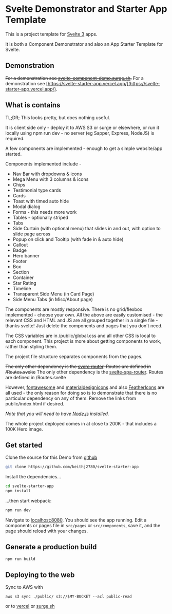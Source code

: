 # Svelte Demonstrator and Starter App Template

This is a project template for [Svelte 3](https://svelte.dev) apps.

It is both a Component Demonstrator and also an App Starter Template for Svelte.

## Demonstration

~~For a demonstration see [svelte-component-demo.surge.sh](http://svelte-component-demo.surge.sh/).~~
For a demonstration see [https://svelte-starter-app.vercel.app/](https://svelte-starter-app.vercel.app/).

## What is contains

TL;DR; This looks pretty, but does nothing useful.


It is client side only - deploy it to AWS S3 or surge or elsewhere, or run it locally using npm run dev - no server (eg Sapper, Express, NodeJS) is required.

A few components are implemented - enough to get a simple website/app started.

Components implemented include -
- Nav Bar with dropdowns & icons
- Mega Menu with 3 columns & icons
- Chips
- Testimonial type cards
- Cards
- Toast with timed auto hide
- Modal dialog
- Forms - this needs more work
- Tables - optionally striped
- Tabs
- Side Curtain (with optional menu) that slides in and out, with option to slide page across
- Popup on click and Tooltip (with fade in & auto hide)
- Callout
- Badge
- Hero banner
- Footer
- Box
- Section
- Container
- Star Rating
- Timeline
- Transparent Side Menu (in Card Page)
- Side Menu Tabs (in Misc/About page)


The components are mostly responsive. There is no grid/flexbox implemented - choose your own.  All the above are easily customised - the relevant CSS and HTML and JS are all grouped together in a single file - thanks svelte! Just delete the components and pages that you don't need.

The CSS variables are in /public/global.css and all other CSS is local to each component. This project is more about getting components to work, rather than styling them.

The project file structure separates components from the pages.

~~The only other dependency is the [svero router](https://github.com/kazzkiq/svero). Routes are defined in /Routes.svelte~~
The only other dependency is the [svelte-spa-router](https://github.com/ItalyPaleAle/svelte-spa-router). Routes are defined in /Routes.svelte

However, [fontawesome](https://fontawesome.com) and [materialdesignicons](https://materialdesignicons.com) and also [FeatherIcons](https://feathericons.com) are all used - the only reason for doing so is to demonstrate that there is no particular dependency on any of them. Remove the links from public/index.html if desired.


*Note that you will need to have [Node.js](https://nodejs.org) installed.*

The whole project deployed comes in at close to 200K - that includes a 100K Hero image.

## Get started

Clone the source for this Demo from [github](https://github.com/keithj2780/svelte-starter-app)

```bash
git clone https://github.com/keithj2780/svelte-starter-app
```

Install the dependencies...

```bash
cd svelte-starter-app
npm install
```

...then start webpack:

```bash
npm run dev
```

Navigate to [localhost:8080](http://localhost:8080). You should see the app running. Edit a components or pages file in `src/pages` or `src/components`, save it, and the page should reload with your changes.


## Generate a production build

```bash
npm run build
```


## Deploying to the web

Sync to AWS with 
```
aws s3 sync ./public/ s3://$MY-BUCKET --acl public-read
```

or to [vercel](https://vercel.com/) or [surge.sh](https://surge.sh)
